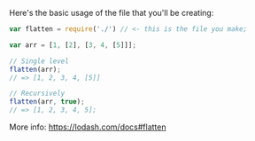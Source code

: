 Here's the basic usage of the file that you'll be creating:

```js
var flatten = require('./') // <- this is the file you make;

var arr = [1, [2], [3, 4, [5]]];

// Single level
flatten(arr); 
// => [1, 2, 3, 4, [5]]

// Recursively
flatten(arr, true); 
// => [1, 2, 3, 4, 5];

```

More info: https://lodash.com/docs#flatten
